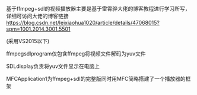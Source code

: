 基于ffmpeg+sdl的视频播放器主要是基于雷霄骅大佬的博客教程进行学习所写，详细可访问大佬的博客链接
https://blog.csdn.net/leixiaohua1020/article/details/47068015?spm=1001.2014.3001.5501


(采用VS2015以下)


ffmpegsdlprogram仅包含ffmpeg将视频文件解码为yuv文件


SDLdisplay负责将yuv文件显示在电脑上


MFCApplication1为ffmpeg+sdl的完整版同时用MFC简略搭建了一个播放器的框架
